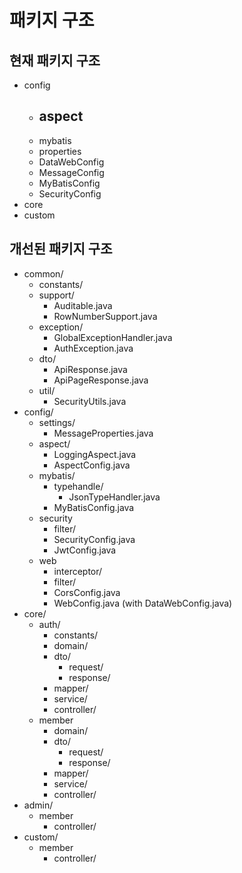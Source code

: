 # 패키지 구조

## 현재 패키지 구조

- config
  - aspect
    - 
  - mybatis
  - properties
  - DataWebConfig
  - MessageConfig
  - MyBatisConfig
  - SecurityConfig
- core
- custom

## 개선된 패키지 구조

- common/
  - constants/
  - support/
    - Auditable.java
    - RowNumberSupport.java
  - exception/
    - GlobalExceptionHandler.java
    - AuthException.java
  - dto/
    - ApiResponse.java
    - ApiPageResponse.java
  - util/
    - SecurityUtils.java
- config/
  - settings/
    - MessageProperties.java
  - aspect/
    - LoggingAspect.java
    - AspectConfig.java
  - mybatis/
    - typehandle/
      - JsonTypeHandler.java
    - MyBatisConfig.java
  - security
    - filter/
    - SecurityConfig.java
    - JwtConfig.java
  - web
    - interceptor/
    - filter/
    - CorsConfig.java
    - WebConfig.java (with DataWebConfig.java)
- core/
  - auth/
    - constants/
    - domain/
    - dto/
      - request/
      - response/
    - mapper/
    - service/
    - controller/
  - member
    - domain/
    - dto/
      - request/
      - response/
    - mapper/
    - service/
    - controller/
- admin/
  - member
    - controller/
- custom/
  - member
    - controller/

<!--
✅ 결론
추천 경로:

src/main/resources/mapper/[도메인]/[매퍼이름].xml

도메인 기준으로 잘 분리되어 있어서 현재 잡아놓은 core.member.mapper 등의 구조와 완벽히 매칭되며, 실무에서도 가장 널리 사용되는 구조입니다.
-->

<!--
📁 위치 추천
- common/
  - util/
    - SecurityUtils.java



package com.example.common.util;

import org.springframework.security.core.Authentication;
import org.springframework.security.core.context.SecurityContextHolder;
import org.springframework.security.core.userdetails.UserDetails;

public class SecurityUtils {

    private SecurityUtils() {
        // 인스턴스화 방지
    }

    /**
     * 현재 인증된 사용자 이름(ID 또는 username) 반환
     */
    public static String getCurrentUsername() {
        Authentication authentication = SecurityContextHolder.getContext().getAuthentication();

        if (authentication == null || !authentication.isAuthenticated()) {
            return null;
        }

        Object principal = authentication.getPrincipal();

        if (principal instanceof UserDetails userDetails) {
            return userDetails.getUsername();  // or getId() if overridden
        } else if (principal instanceof String) {
            return (String) principal;
        }

        return null;
    }

    /**
     * 인증 객체 전체 반환 (필요 시 커스텀 UserDetails 사용 가능)
     */
    public static Authentication getAuthentication() {
        return SecurityContextHolder.getContext().getAuthentication();
    }

    /**
     * 현재 로그인 여부 확인
     */
    public static boolean isAuthenticated() {
        Authentication authentication = getAuthentication();
        return authentication != null && authentication.isAuthenticated()
                && !(authentication.getPrincipal() instanceof String && authentication.getPrincipal().equals("anonymousUser"));
    }

    /**
     * 사용자 ID(Long) 형태로 꺼내고 싶다면 커스텀 UserDetails에 ID 포함시켜야 함
     */
    public static Long getCurrentUserId() {
        Authentication authentication = getAuthentication();

        if (authentication == null || !authentication.isAuthenticated()) {
            return null;
        }

        Object principal = authentication.getPrincipal();

        if (principal instanceof CustomUserDetails userDetails) {
            return userDetails.getId(); // 이 부분은 사용자 정의 UserDetails 구현체 기준
        }

        return null;
    }
}
-->

<!--
update 등은 read then write 패턴이 일반적임

public void updateMember(UpdateMemberRequest request) {
    Member member = memberMapper.findById(request.getId());

    if (member == null) {
        throw new NotFoundException("Member not found");
    }

    if (request.getUsername() != null) {
        member.setUsername(request.getUsername());
    }

    // Auditing 처리 (AOP나 직접)
    member.setUpdatedBy(SecurityUtils.getCurrentUserId());

    memberMapper.update(member);
}
-->

<!--
✅ 권장 방식:
AdminMemberController → AdminMemberService → MemberService

✅ 이유 1: 표현 계층과 도메인 계층을 분리
AdminMemberController는 관리자 요청의 특수성을 담당합니다.

MemberService는 도메인 로직을 담당합니다.

이 둘 사이에 AdminMemberService가 있으면, 컨트롤러가 도메인 서비스와 직접 얽히지 않음 → 역할 분리, 유지보수성 상승.
-->

<!--
1. security.filter
보안 흐름에 직접 관여하는 Spring Security 필터 체인용 필터
(보통 OncePerRequestFilter 또는 GenericFilterBean 확장)

| 예시                        | 설명                      |
| ------------------------- | ----------------------- |
| `JwtAuthenticationFilter` | JWT 토큰 기반 인증 필터         |
| `ExceptionHandlingFilter` | 인증 예외 변환                |
| `TokenValidationFilter`   | 헤더에 토큰이 존재할 경우 유효성 체크 등 |


2. web.filter
전역 요청 처리나 공통 HTTP 흐름 처리용 일반적인 웹 필터
(Spring Security와 직접 무관)

| 예시                | 설명                          |
| ----------------- | --------------------------- |
| `LoggingFilter`   | 요청/응답 로그 처리                 |
| `RequestIdFilter` | 추적용 UUID 생성 및 MDC 등록        |
| `XSSFilter`       | XSS 방지용 HTML sanitizer 필터 등 |

-->

<!--
✅ 네이밍 팁
상수 클래스: ~Constants, ~Codes, ~Defaults 등의 네이밍이 좋습니다
(예: MemberConstants, AuthErrorCodes, UserDefaults)

유틸 클래스: ~Utils, ~Helper, ~Generator, ~Converter
-->

<!--
com.example.projectname
├── config                  # 전역 설정 관련
│   ├── settings           # @ConfigurationProperties 등 환경 설정 바인딩
│   ├── aspect             # AOP 관련 설정 및 클래스
│   ├── persistence        # DB / MyBatis / JPA 관련 설정
│   ├── security           # Spring Security 관련 설정
│   └── web                # WebMvc, 메시지 변환, CORS 등 설정
│
├── core                   # 비즈니스 핵심 도메인 계층 (관리 대상이 많을 경우 도메인 기준 세분화)
│   ├── auth               # 인증/인가 관련 도메인, 서비스, 인터페이스
│   │   ├── domain         # 핵심 도메인 모델 (User, Token 등)
│   │   ├── service        # 서비스 계층
│   │   ├── infra          # DB, Redis 등 외부 자원 접근 구현
│   │   └── api            # (선택) core-level 자체 API 제공 시
│   ├── member             # 회원 관련 도메인
│   │   ├── domain
│   │   ├── service
│   │   ├── infra
│   │   └── api
│   └── common             # 공통 유틸, 예외, 공통 응답 등
│
├── admin                  # 어드민 전용 API / 기능
│   ├── controller         # 어드민용 API
│   ├── service            # 어드민 전용 서비스 (core에 의존)
│   └── dto                # 어드민용 DTO
│
├── custom                 # 커스터머(일반 사용자) API / 기능
│   ├── controller         # 사용자용 API
│   ├── service            # 사용자 전용 서비스
│   └── dto                # 사용자용 DTO
│
└── Application.java       # SpringBootApplication Entry Point

-->